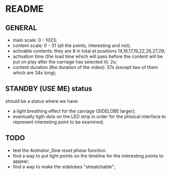 # README

## GENERAL

* main scale: 0 - 1023;
* content scale: 0 - 31 (all the points, interesting and not);
* activable contents: they are 8 in total at positions 14,16,17,19,22,26,27,29;
* activation time (the load time which will pass before the content will be put on play
	after the carriage has selected it): 2s;
* content duration (the duration of the video): 37s (except two of them which are 34s long);

## STANDBY (USE ME) status

should be a status where we have:
* a light breathing effect for the carriage (SIDELOBE larger);
* eventually ligth dots on the LED strip in order for the phisical interface to
	represent interesting point to be examined;

## TODO

* test the Animator_Sine _reset phase_ function.
* find a way to put light points on the timeline for the interesting points to appear;
* find a way to make the sidelobes "streatchable";
